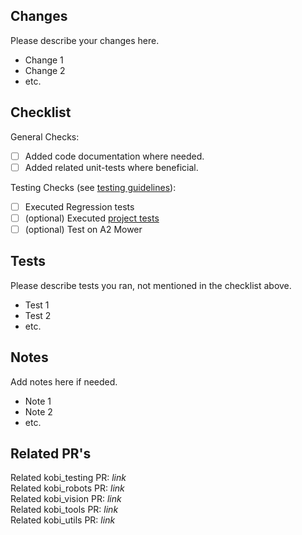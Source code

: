 <!-- This PR template is defined in: https://github.com/TheKobiCompany/.github/blob/develop/pull_request_template.md -->
## Changes
Please describe your changes here.
- Change 1
- Change 2
- etc.

## Checklist
<!-- To check one of the boxes below, replace '[ ]' with '[x]' -->
General Checks:
  - [ ] Added code documentation where needed.
  - [ ] Added related unit-tests where beneficial.

Testing Checks (see [testing guidelines]()):
  - [ ] Executed Regression tests
  - [ ] (optional) Executed [project tests]()
  - [ ] (optional) Test on A2 Mower

## Tests
Please describe tests you ran, not mentioned in the checklist above.
- Test 1
- Test 2
- etc.

## Notes
<!-- You can delete this section if not used -->
Add notes here if needed.
- Note 1
- Note 2
- etc.

## Related PR's
<!-- Collect the links to all related PR's (including the current repo PR) here, and copy to all other PR's -->
<!-- Delete all what is not relevant from list below -->
Related kobi_testing PR: _link_ <br>
Related kobi_robots PR:  _link_ <br> 
Related kobi_vision PR:  _link_ <br>
Related kobi_tools PR:   _link_ <br>
Related kobi_utils PR:   _link_ <br>
